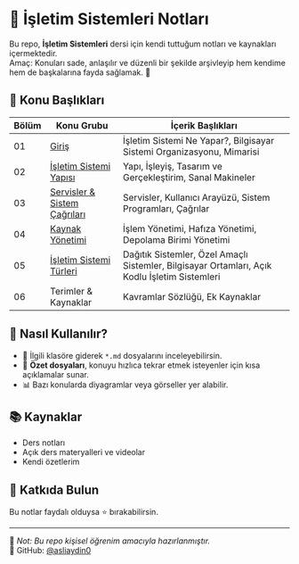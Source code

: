 # 🧠 İşletim Sistemleri Notları

Bu repo, **İşletim Sistemleri** dersi için kendi tuttuğum notları ve kaynakları içermektedir.  
Amaç: Konuları sade, anlaşılır ve düzenli bir şekilde arşivleyip hem kendime hem de başkalarına fayda sağlamak. 🚀

## 📂 Konu Başlıkları

| Bölüm | Konu Grubu                       | İçerik Başlıkları                                                                                   |
|-------|------------------------------------|-------------------------------------------------------------------------------------------------------|
| 01    | [Giriş](./01_Giris)                 | İşletim Sistemi Ne Yapar?, Bilgisayar Sistemi Organizasyonu, Mimarisi                                |
| 02    | [İşletim Sistemi Yapısı](./02_Yapisi)   | Yapı, İşleyiş, Tasarım ve Gerçekleştirim, Sanal Makineler                                        |
| 03    | [Servisler & Sistem Çağrıları](./03_Servisler_SistemCagrilari)   | Servisler, Kullanıcı Arayüzü, Sistem Programları, Çağrılar              |
| 04    | [Kaynak Yönetimi](./04_Kaynak_Yonetimi)   | İşlem Yönetimi, Hafıza Yönetimi, Depolama Birimi Yönetimi                                      |
| 05    | [İşletim Sistemi Türleri](./05_Turler)    | Dağıtık Sistemler, Özel Amaçlı Sistemler, Bilgisayar Ortamları, Açık Kodlu İşletim Sistemleri  |
| 06    | Terimler & Kaynaklar            | Kavramlar Sözlüğü, Ek Kaynaklar                                                                      |

## 🧰 Nasıl Kullanılır?

- 📁 İlgili klasöre giderek `*.md` dosyalarını inceleyebilirsin.
- 📌 **Özet dosyaları**, konuyu hızlıca tekrar etmek isteyenler için kısa açıklamalar sunar.  
- 📊 Bazı konularda diyagramlar veya görseller yer alabilir.  

## 📚 Kaynaklar

- Ders notları    
- Açık ders materyalleri ve videolar  
- Kendi özetlerim

## 🤝 Katkıda Bulun

Bu notlar faydalı olduysa ⭐ bırakabilirsin.


---

📌 *Not: Bu repo kişisel öğrenim amacıyla hazırlanmıştır.*  
📩 GitHub: [@asliaydin0](https://github.com/asliaydin0)
